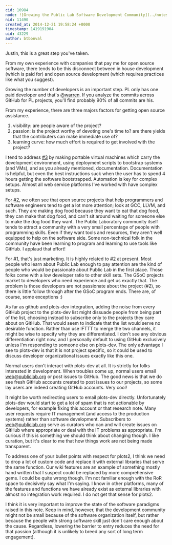 ```yaml
---
cid: 10984
node: ![Growing the Public Lab Software Development Community](../notes/justinmanley/12-21-2014/growing-the-public-lab-software-development-community)
nid: 11490
created_at: 2014-12-21 19:58:24 +0000
timestamp: 1419191904
uid: 43229
author: btbonval
---
```


Justin, this is a great step you've taken.

From my own experience with companies that pay me for open source software, there tends to be this disconnect between in house development (which is paid for) and open source development (which requires practices like what you suggest).

Growing the number of developers is an important step. PL only has one paid developer and that's [@warren](/profile/warren). If you analyze the commits across GitHub for PL projects, you'll find probably 90% of all commits are his.

From my experience, there are three majors factors for getting open source assistance.

1. visibility: are people aware of the project?
2. passion: is the project worthy of devoting one's time to? are there yields that the contributers can make immediate use of?
3. learning curve: how much effort is required to get involved with the project?

I tend to address [#3](/n/3) by making portable virtual machines which carry the development environment, using deployment scripts to bootstrap systems (and VMs), and as you already mentioned, documentation. Documentation is helpful, but even the best instructions suck when the user has to spend 4 hours getting the software bootstrapped. Automation is key for complex setups. Almost all web service platforms I've worked with have complex setups.

For [#2](/n/2), we often see that open source projects that help programmers and software engineers tend to get a lot more attention; look at GCC, LLVM, and such. They are making dog food because they want to eat that dog food, they can make that dog food, and can't sit around waiting for someone else to make the dog food they want. The Public Laboratory community itself tends to attract a community with a very small percentage of people with programming skills. Even if they want tools and resources, they aren't well equipped to help on the software side. Some non-technical folk in the community have been learning to program and learning to use tools like GitHub. I applaud that effort!

For [#1](/n/1), that's just marketing. It is highly related to [#2](/n/2) at present. Most people who learn about Public Lab enough to pay attention are the kind of people who would be passionate about Public Lab in the first place. Those folks come with a low developer ratio to other skill sets. The GSoC projects market to developers who need experience and get us exactly that. The problem is those developers are not passionate about the project (#2), so there is little follow through after the GSoC program ends. There are, of course, some exceptions :)

As far as github and plots-dev integration, adding the noise from every GitHub project to the plots-dev list might dissuade people from being part of the list, choosing instead to subscribe only to the projects they care about on GitHub. That would seem to indicate that the list would serve no desirable function. Rather than use IFTTT to merge the two channels, it might be wise to specify why they are differentiated. I don't see any obvious differentiation right now, and I personally default to using GitHub exclusively unless I'm responding to someone else on plots-dev. The only advantage I see to plots-dev is that it is not project specific, so it could be used to discuss developer organizational issues exactly like this one.

Normal users don't interact with plots-dev at all. It is strictly for folks interested in development. When troubles come up, normal users email web@publiclab.org or post issues to GitHub. The good news is that we do see fresh GitHub accounts created to post issues to our projects, so some lay users are indeed creating GitHub accounts. Very cool!

It might be worth redirecting users to email plots-dev directly. Unfortunately plots-dev would start to get a lot of spam that is not actionable by developers, for example fixing this account or that research note. Many user requests require IT management (and access to the production systems) rather than software development. Subscribers to web@publiclab.org serve as curators who can and will create issues on GitHub where appropriate or deal with the IT problems as appropriate. I'm curious if this is something we should think about changing though. I like curation, but it's clear to me that how things work are not being made transparent.

To address one of your bullet points with respect for plots2, I think we need to drop a lot of custom code and replace it with external libraries that serve the same function. Our wiki features are an example of something mostly hand written that I suspect could be replaced by more comprehensive gems. I could be quite wrong though. I'm not familiar enough with the RoR space to decisively say what I'm saying. I know in other platforms, many of the features and functions we have already exist as external libraries with almost no integration work required. I do not get that sense for plots2.

I think it is very important to improve the state of the software paradigms raised in this note. Keep in mind, however, that the development community might not be small because of the software organization itself, but rather because the people with strong software skill just don't care enough about the cause. Regardless, lowering the barrier to entry reduces the need for that passion (although it is unlikely to breed any sort of long term engagement).